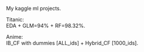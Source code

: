 My kaggle ml projects.

Titanic:  
EDA + GLM=94% + RF=98.32%.

Anime:  
IB_CF with dummies [ALL_ids] + Hybrid_CF [1000_ids].
